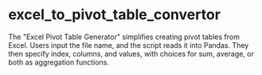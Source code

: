# excel_to_pivot_table_convertor
The "Excel Pivot Table Generator" simplifies creating pivot tables from Excel. Users input the file name, and the script reads it into Pandas. They then specify index, columns, and values, with choices for sum, average, or both as aggregation functions.
